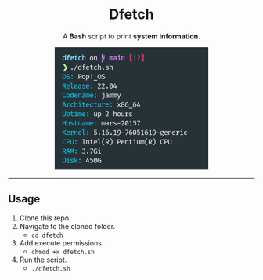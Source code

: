 <div align=center>

# Dfetch
A **Bash** script to print **system information**.

![Demo](./Assets/Demo.png)

<hr>

</div>

## Usage
1. Clone this repo.
2. Navigate to the cloned folder.
    - `cd dfetch`
3. Add execute permissions.
    - `chmod +x dfetch.sh`
4. Run the script.
    - `./dfetch.sh`
